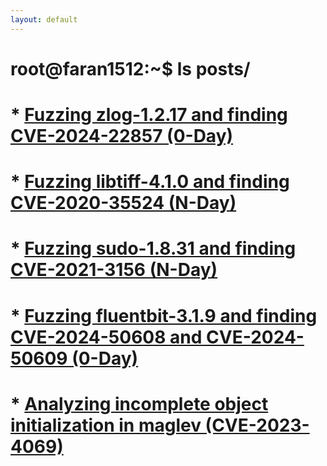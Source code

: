 ```yaml
---
layout: default
---
```


# root@faran1512:~$ ls posts/

# * [Fuzzing zlog-1.2.17 and finding CVE-2024-22857 (0-Day)](https://www.ebryx.com/blogs/fuzzing-zlog-v1-2-17-with-afl)
# * [Fuzzing libtiff-4.1.0 and finding CVE-2020-35524 (N-Day)](./Blogs/CVE-2020-35524_Recreate.md)
# * [Fuzzing sudo-1.8.31 and finding CVE-2021-3156 (N-Day)](./Blogs/CVE-2021-3156_Recreate.md)
# * [Fuzzing fluentbit-3.1.9 and finding CVE-2024-50608 and CVE-2024-50609 (0-Day)](https://www.ebryx.com/blogs/exploring-cve-2024-50608-and-cve-2024-50609)
# * [Analyzing incomplete object initialization in maglev (CVE-2023-4069)](./Blogs/CVE-2023-4069_Analysis.md)
<!-- # * [Maps (Hidden Classes in v8)](./Blogs/Understanding_Maps_in_v8.md) -->